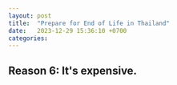 ```yaml
---
layout: post
title:  "Prepare for End of Life in Thailand"
date:   2023-12-29 15:36:10 +0700
categories:
---
```


## Reason 6: It's expensive.
